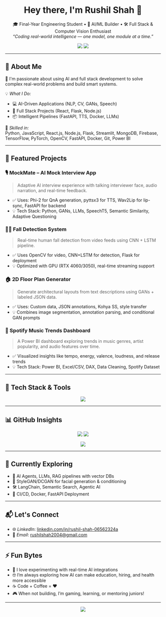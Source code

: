 <h1 align="center">Hey there, I'm Rushil Shah 🚀</h1>

<p align="center">
  🎓 Final-Year Engineering Student • 🤖 AI/ML Builder • 🛠️ Full Stack & Computer Vision Enthusiast <br>
  <i>“Coding real-world intelligence — one model, one module at a time.”</i>
</p>

<p align="center">
  <a href="https://www.linkedin.com/in/rushil-shah-06562324a/" target="_blank"><img src="https://img.shields.io/badge/LinkedIn-Rushil%20Shah-%230077B5?style=for-the-badge&logo=linkedin&logoColor=white" /></a>
  <a href="mailto:rushilshah2004@gmail.com"><img src="https://img.shields.io/badge/Gmail-Contact-%23D14836?style=for-the-badge&logo=gmail&logoColor=white" /></a>
</p>

---

## 🧠 About Me

🎯 I'm passionate about using AI and full stack development to solve complex real-world problems and build smart systems.

💡 *What I Do:*
- 💻 AI-Driven Applications (NLP, CV, GANs, Speech)
- 🔧 Full Stack Projects (React, Flask, Node.js)
- 📦 Intelligent Pipelines (FastAPI, TTS, Docker, LLMs)

💼 *Skilled in:*  
Python, JavaScript, React.js, Node.js, Flask, Streamlit, MongoDB, Firebase, TensorFlow, PyTorch, OpenCV, FastAPI, Docker, Git, Power BI

---

## 🚀 Featured Projects

### 🎙️ MockMate – AI Mock Interview App
> Adaptive AI interview experience with talking interviewer face, audio narration, and real-time feedback.
- ✅ Uses: Phi-2 for QnA generation, pyttsx3 for TTS, Wav2Lip for lip-sync, FastAPI for backend
- 💡 Tech Stack: Python, GANs, LLMs, SpeechT5, Semantic Similarity, Adaptive Questioning

### 🧍‍♂️ Fall Detection System
> Real-time human fall detection from video feeds using CNN + LSTM pipeline.
- ✅ Uses OpenCV for video, CNN+LSTM for detection, Flask for deployment
- 💡 Optimized with GPU (RTX 4060/3050), real-time streaming support

### 🏠 2D Floor Plan Generator
> Generate architectural layouts from text descriptions using GANs + labeled JSON data.
- ✅ Uses: Custom data, JSON annotations, Kohya SS, style transfer
- 💡 Combines image segmentation, annotation parsing, and conditional GAN prompts

### 🎵 Spotify Music Trends Dashboard
> A Power BI dashboard exploring trends in music genres, artist popularity, and audio features over time.
- ✅ Visualized insights like tempo, energy, valence, loudness, and release trends
- 💡 Tech Stack: Power BI, Excel/CSV, DAX, Data Cleaning, Spotify Dataset

---

## 🧰 Tech Stack & Tools

<p align="center">
  <img src="https://skillicons.dev/icons?i=python,js,react,nodejs,flask,fastapi,java,cpp,pytorch,tensorflow,mongodb,mysql,docker,git,github,vscode,opencv,firebase,postman,powerbi" />
</p>

---

## 📊 GitHub Insights

<p align="center">
  <img src="https://github-readme-stats.vercel.app/api?username=rushilshah9969&show_icons=true&theme=tokyonight&hide_border=true" />
  <img src="https://github-readme-stats.vercel.app/api/top-langs/?username=rushilshah9969&layout=compact&theme=tokyonight&hide_border=true" />
</p>

<p align="center">
  <img src="https://streak-stats.demolab.com?user=rushilshah9969&theme=tokyonight&hide_border=true" />
</p>

---

## 🌱 Currently Exploring

- 🧠 AI Agents, LLMs, RAG pipelines with vector DBs
- 🎨 StyleGAN/DCGAN for facial generation & conditioning
- 🛠️ LangChain, Semantic Search, Agentic AI
- 🔄 CI/CD, Docker, FastAPI Deployment

---

## 📬 Let's Connect

- 🌐 *LinkedIn*: [linkedin.com/in/rushil-shah-06562324a](https://www.linkedin.com/in/rushil-shah-06562324a)
- 📧 *Email*: [rushilshah2004@gmail.com](mailto:rushilshah2004@gmail.com)

---

## ⚡ Fun Bytes

- 🧪 I love experimenting with real-time AI integrations
- 🤓 I’m always exploring how AI can make education, hiring, and health more accessible
- ☕ Code + Coffee = ❤️
- 🎮 When not building, I’m gaming, learning, or mentoring juniors!

---

<p align="center">
  <img src="https://visitor-badge.laobi.icu/badge?page_id=rushil23448.rushil23448" />
</p>
